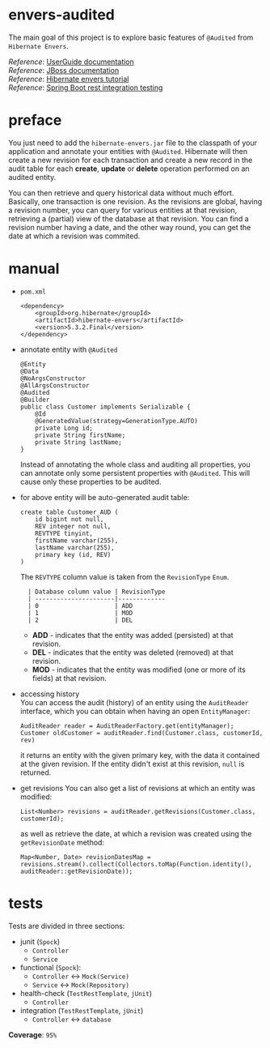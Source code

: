 # envers-audited
The main goal of this project is to explore basic features of `@Audited` from `Hibernate Envers`.

_Reference_: [UserGuide documentation](http://docs.jboss.org/hibernate/orm/current/userguide/html_single/Hibernate_User_Guide.html#envers)  
_Reference_: [JBoss documentation](https://docs.jboss.org/envers/docs/)  
_Reference_: [Hibernate envers tutorial](https://www.thoughts-on-java.org/hibernate-envers-getting-started/)  
_Reference_: [Spring Boot rest integration testing](http://www.springboottutorial.com/integration-testing-for-spring-boot-rest-services)

# preface
You just need to add the `hibernate-envers.jar` file to the classpath of your application and annotate 
your entities with `@Audited`. Hibernate will then create a new revision for each transaction and create 
a new record in the audit table for each **create**, **update** or **delete** operation performed on an 
audited entity.

You can then retrieve and query historical data without much effort. Basically, one transaction is one 
revision. As the revisions are global, having a revision number, you can query for various entities at that 
revision, retrieving a (partial) view of the database at that revision. You can find a revision number 
having a date, and the other way round, you can get the date at which a revision was commited.

# manual
* `pom.xml`
    ```
    <dependency>
        <groupId>org.hibernate</groupId>
        <artifactId>hibernate-envers</artifactId>
        <version>5.3.2.Final</version>
    </dependency>
    ```
    
* annotate entity with `@Audited`
    ```
    @Entity
    @Data
    @NoArgsConstructor
    @AllArgsConstructor
    @Audited
    @Builder
    public class Customer implements Serializable {
        @Id
        @GeneratedValue(strategy=GenerationType.AUTO)
        private Long id;
        private String firstName;
        private String lastName;
    }
    ```
    Instead of annotating the whole class and auditing all properties, you can annotate only some 
    persistent properties with `@Audited`. This will cause only these properties to be audited.
* for above entity will be auto-generated audit table:
    ```
    create table Customer_AUD (
        id bigint not null,
        REV integer not null,
        REVTYPE tinyint,
        firstName varchar(255),
        lastName varchar(255),
        primary key (id, REV)
    )
    ```
    The `REVTYPE` column value is taken from the `RevisionType` `Enum`.
    
        | Database column value | RevisionType
        | ----------------------|-------------
        | 0                     | ADD
        | 1                     | MOD
        | 2                     | DEL
        
    * **ADD** - indicates that the entity was added (persisted) at that revision.
    * **DEL** - indicates that the entity was deleted (removed) at that revision.
    * **MOD** - indicates that the entity was modified (one or more of its fields) at that revision.
    
* accessing history  
    You can access the audit (history) of an entity using the `AuditReader` interface, which you can 
    obtain when having an open `EntityManager`:
    ```
    AuditReader reader = AuditReaderFactory.get(entityManager);
    Customer oldCustomer = auditReader.find(Customer.class, customerId, rev)
    ```
    it returns an entity with the given primary key, with the data it contained at the given revision. 
    If the entity didn't exist at this revision, `null` is returned.
    
* get revisions
    You can also get a list of revisions at which an entity was modified:
    ```
    List<Number> revisions = auditReader.getRevisions(Customer.class, customerId);
    ```
    as well as retrieve the date, at which a revision was created using the `getRevisionDate` method:
    ```
    Map<Number, Date> revisionDatesMap = revisions.stream().collect(Collectors.toMap(Function.identity(), auditReader::getRevisionDate));
    ```
# tests
Tests are divided in three sections:
* junit (`Spock`)
    * `Controller`
    * `Service`
* functional (`Spock`):
    * `Controller` <-> `Mock(Service)`
    * `Service` <-> `Mock(Repository)`
* health-check (`TestRestTemplate`, `jUnit`)
    * `Controller`
* integration (`TestRestTemplate`, `jUnit`)
    * `Controller` <-> `database`
    
**Coverage**: `95%`